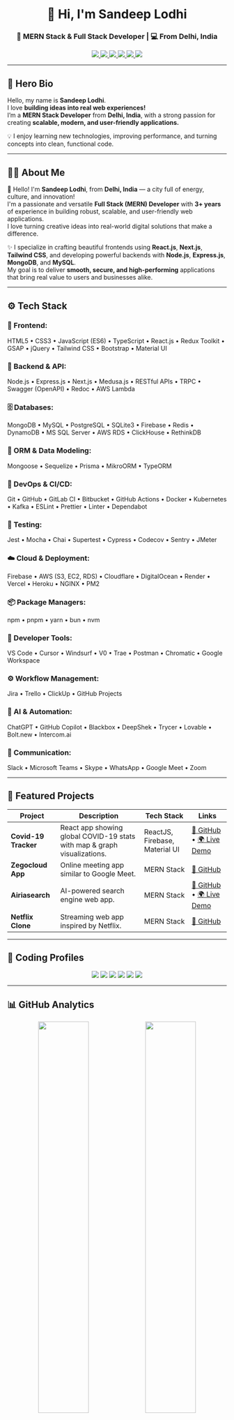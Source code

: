 <h1 align="center">👋 Hi, I'm Sandeep Lodhi</h1>
<h3 align="center">🚀 MERN Stack & Full Stack Developer | 💻 From Delhi, India</h3>

<p align="center">
  <a href="mailto:officialsandeeplodhi@gmail.com">
    <img src="https://img.shields.io/badge/Gmail-D14836?style=for-the-badge&logo=gmail&logoColor=white" />
  </a>
  <a href="https://www.linkedin.com/in/sandeep-lodhi-30293620b/">
    <img src="https://img.shields.io/badge/LinkedIn-0077B5?style=for-the-badge&logo=linkedin&logoColor=white" />
  </a>
  <a href="https://github.com/Sandeep-Lodhi">
    <img src="https://img.shields.io/badge/GitHub-100000?style=for-the-badge&logo=github&logoColor=white" />
  </a>
  <a href="https://x.com/Sandeep98546666">
    <img src="https://img.shields.io/badge/Twitter(X)-1DA1F2?style=for-the-badge&logo=x&logoColor=white" />
  </a>
  <a href="https://www.instagram.com/i_sandeeprajpoot/">
    <img src="https://img.shields.io/badge/Instagram-E4405F?style=for-the-badge&logo=instagram&logoColor=white" />
  </a>
  <a href="https://codepen.io/sandeep-lodhi">
    <img src="https://img.shields.io/badge/CodePen-000000?style=for-the-badge&logo=codepen&logoColor=white" />
  </a>
</p>

---

## 🧠 **Hero Bio**

Hello, my name is **Sandeep Lodhi**.<br>
I love **building ideas into real web experiences!**  
I’m a **MERN Stack Developer** from **Delhi, India**, with a strong passion for creating **scalable, modern, and user-friendly applications.**

💡 I enjoy learning new technologies, improving performance, and turning concepts into clean, functional code.

---

## 👨‍💻 **About Me**

👋 Hello! I'm **Sandeep Lodhi**, from **Delhi, India** — a city full of energy, culture, and innovation!  
I'm a passionate and versatile **Full Stack (MERN) Developer** with **3+ years** of experience in building robust, scalable, and user-friendly web applications.  
I love turning creative ideas into real-world digital solutions that make a difference.  

✨ I specialize in crafting beautiful frontends using **React.js**, **Next.js**, **Tailwind CSS**, and developing powerful backends with **Node.js**, **Express.js**, **MongoDB**, and **MySQL**.  
My goal is to deliver **smooth, secure, and high-performing** applications that bring real value to users and businesses alike.

---

## ⚙️ **Tech Stack**

### 🎨 Frontend:
HTML5 • CSS3 • JavaScript (ES6) • TypeScript • React.js • Redux Toolkit • GSAP • jQuery • Tailwind CSS • Bootstrap • Material UI

### 🧩 Backend & API:
Node.js • Express.js • Next.js • Medusa.js • RESTful APIs • TRPC • Swagger (OpenAPI) • Redoc • AWS Lambda

### 🗄️ Databases:
MongoDB • MySQL • PostgreSQL • SQLite3 • Firebase • Redis • DynamoDB • MS SQL Server • AWS RDS • ClickHouse • RethinkDB

### 🧠 ORM & Data Modeling:
Mongoose • Sequelize • Prisma • MikroORM • TypeORM

### 🐳 DevOps & CI/CD:
Git • GitHub • GitLab CI • Bitbucket • GitHub Actions • Docker • Kubernetes • Kafka • ESLint • Prettier • Linter • Dependabot

### 🧪 Testing:
Jest • Mocha • Chai • Supertest • Cypress • Codecov • Sentry • JMeter

### ☁️ Cloud & Deployment:
Firebase • AWS (S3, EC2, RDS) • Cloudflare • DigitalOcean • Render • Vercel • Heroku • NGINX • PM2

### 📦 Package Managers:
npm • pnpm • yarn • bun • nvm

### 🧰 Developer Tools:
VS Code • Cursor • Windsurf • V0 • Trae • Postman • Chromatic • Google Workspace

### ⚙️ Workflow Management:
Jira • Trello • ClickUp • GitHub Projects

### 🤖 AI & Automation:
ChatGPT • GitHub Copilot • Blackbox • DeepShek • Trycer • Lovable • Bolt.new • Intercom.ai

### 💬 Communication:
Slack • Microsoft Teams • Skype • WhatsApp • Google Meet • Zoom

---

## 🚀 **Featured Projects**

| Project | Description | Tech Stack | Links |
|----------|--------------|-------------|--------|
| **Covid-19 Tracker** | React app showing global COVID-19 stats with map & graph visualizations. | ReactJS, Firebase, Material UI | [🔗 GitHub](https://github.com/yashitanamdeo/Covid19-tracker) • [🌍 Live Demo](https://covid19-tracker-84ef4.web.app/) |
| **Zegocloud App** | Online meeting app similar to Google Meet. | MERN Stack | [🔗 GitHub](https://github.com/Sandeep-Lodhi/zegocloud-app) |
| **Airiasearch** | AI-powered search engine web app. | MERN Stack | [🔗 GitHub](https://github.com/Sandeep-Lodhi/airiasearch) • [🌍 Live Demo](https://airiasearch.vercel.app/) |
| **Netflix Clone** | Streaming web app inspired by Netflix. | MERN Stack | [🔗 GitHub](https://github.com/Sandeep-Lodhi/netflix-clone) |

---

## 🧩 **Coding Profiles**

<p align="center">
  <a href="https://leetcode.com/u/OfficialSandeepLodhi_7/"><img src="https://img.shields.io/badge/LeetCode-FFA116?style=for-the-badge&logo=leetcode&logoColor=black" /></a>
  <a href="https://www.hackerrank.com/profile/officialsandeep1"><img src="https://img.shields.io/badge/HackerRank-2EC866?style=for-the-badge&logo=hackerrank&logoColor=white" /></a>
  <a href="https://www.hackerearth.com/@sandeep3581/"><img src="https://img.shields.io/badge/HackerEarth-323754?style=for-the-badge&logo=hackerearth&logoColor=white" /></a>
  <a href="https://www.geeksforgeeks.org/user/officialsandeeplodhi/"><img src="https://img.shields.io/badge/GeeksforGeeks-2F8D46?style=for-the-badge&logo=geeksforgeeks&logoColor=white" /></a>
  <a href="https://www.codechef.com/users/sandeep_134"><img src="https://img.shields.io/badge/CodeChef-5B4638?style=for-the-badge&logo=codechef&logoColor=white" /></a>
  <a href="https://codeforces.com/profile/Sandeep_Lodhi"><img src="https://img.shields.io/badge/Codeforces-1F8ACB?style=for-the-badge&logo=codeforces&logoColor=white" /></a>
</p>

---

## 📊 **GitHub Analytics**

<p align="center">
  <img width="48%" src="https://github-readme-stats.vercel.app/api?username=Sandeep-Lodhi&show_icons=true&theme=radical&hide_border=true" />
  <img width="48%" src="https://github-readme-streak-stats.herokuapp.com?user=Sandeep-Lodhi&theme=radical&hide_border=true" />
</p>

<p align="center">
  <img width="48%" src="https://github-readme-stats.vercel.app/api/top-langs/?username=Sandeep-Lodhi&layout=compact&theme=radical&hide_border=true" />
  <img width="48%" src="https://github-profile-trophy.vercel.app/?username=Sandeep-Lodhi&theme=radical&no-frame=true&no-bg=true&margin-w=4" />
</p>

---

## 🐍 **Contribution Graph**

<p align="center">
  <img src="https://raw.githubusercontent.com/Sandeep-Lodhi/Sandeep-Lodhi/output/github-contribution-grid-snake.svg" alt="Snake animation" />
</p>

---

## 🌐 **Connect With Me**

<p align="center">
  <a href="mailto:officialsandeeplodhi@gmail.com"><img src="https://img.shields.io/badge/Email-D14836?style=for-the-badge&logo=gmail&logoColor=white" /></a>
  <a href="https://www.linkedin.com/in/sandeep-lodhi-30293620b/"><img src="https://img.shields.io/badge/LinkedIn-0077B5?style=for-the-badge&logo=linkedin&logoColor=white" /></a>
  <a href="https://x.com/Sandeep98546666"><img src="https://img.shields.io/badge/Twitter(X)-000000?style=for-the-badge&logo=x&logoColor=white" /></a>
  <a href="https://www.instagram.com/i_sandeeprajpoot/"><img src="https://img.shields.io/badge/Instagram-E4405F?style=for-the-badge&logo=instagram&logoColor=white" /></a>
</p>

---

<h3 align="center">⭐ “Code with logic, build with passion.” ⭐</h3>
